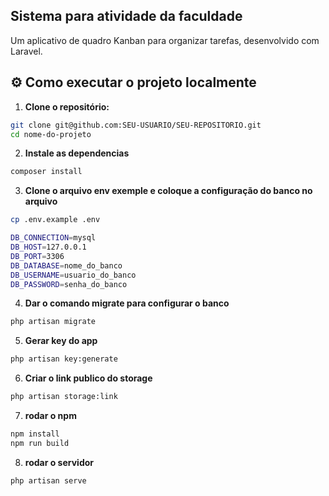 ## Sistema para atividade da faculdade

Um aplicativo de quadro Kanban para organizar tarefas, desenvolvido com Laravel.

    
## ⚙️ Como executar o projeto localmente

1. **Clone o repositório:**
```bash
git clone git@github.com:SEU-USUARIO/SEU-REPOSITORIO.git
cd nome-do-projeto
```

2. **Instale as dependencias**
```bash
composer install
```
3. **Clone o arquivo env exemple e coloque a configuração do banco no arquivo**
```bash
cp .env.example .env
```

```bash
DB_CONNECTION=mysql
DB_HOST=127.0.0.1
DB_PORT=3306
DB_DATABASE=nome_do_banco
DB_USERNAME=usuario_do_banco
DB_PASSWORD=senha_do_banco
```

4. **Dar o comando migrate para configurar o banco**
```bash
php artisan migrate
```
5. **Gerar key do app**
```bash
php artisan key:generate
```
6. **Criar o link publico do storage**
```bash
php artisan storage:link
```
7. **rodar o npm**
```bash
npm install
npm run build
```
8. **rodar o servidor**
```bash
php artisan serve
```
